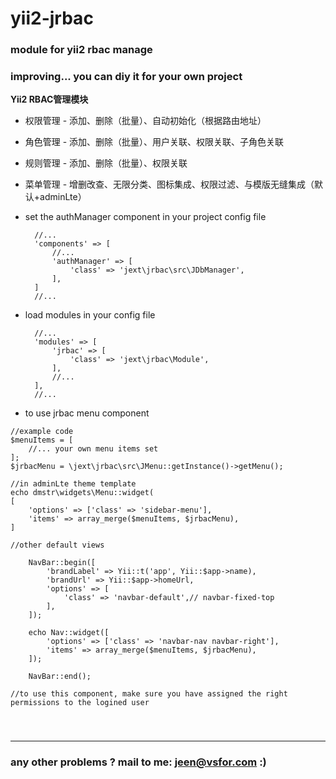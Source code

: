 # yii2-jrbac
### module for yii2 rbac manage
### improving... you can diy it for your own project

**Yii2 RBAC管理模块**

- 权限管理 - 添加、删除（批量）、自动初始化（根据路由地址）
- 角色管理 - 添加、删除（批量）、用户关联、权限关联、子角色关联
- 规则管理 - 添加、删除（批量）、权限关联
- 菜单管理 - 增删改查、无限分类、图标集成、权限过滤、与模版无缝集成（默认+adminLte）

- set the authManager component in your project config file

        //...
        'components' => [
            //...
            'authManager' => [
                'class' => 'jext\jrbac\src\JDbManager',
            ],
        ]
        //...
        

- load modules in your config file

        //...
        'modules' => [
            'jrbac' => [
                'class' => 'jext\jrbac\Module',
            ],
            //...
        ],
        //...

- to use jrbac menu component

```
//example code
$menuItems = [
    //... your own menu items set
];
$jrbacMenu = \jext\jrbac\src\JMenu::getInstance()->getMenu();

//in adminLte theme template
echo dmstr\widgets\Menu::widget(
[
    'options' => ['class' => 'sidebar-menu'],
    'items' => array_merge($menuItems, $jrbacMenu),
]

//other default views

    NavBar::begin([
        'brandLabel' => Yii::t('app', Yii::$app->name),
        'brandUrl' => Yii::$app->homeUrl,
        'options' => [
            'class' => 'navbar-default',// navbar-fixed-top
        ],
    ]);

    echo Nav::widget([
        'options' => ['class' => 'navbar-nav navbar-right'],
        'items' => array_merge($menuItems, $jrbacMenu),
    ]);

    NavBar::end();
    
//to use this component, make sure you have assigned the right permissions to the logined user
   
```   


#
****
### any other problems ? mail to me: jeen@vsfor.com :)
